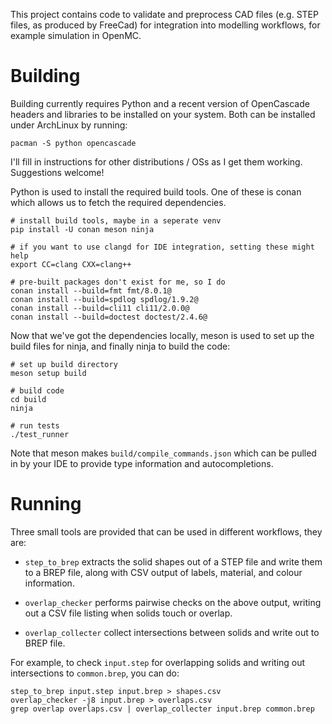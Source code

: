 This project contains code to validate and preprocess CAD files (e.g.
STEP files, as produced by FreeCad) for integration into modelling
workflows, for example simulation in OpenMC.


# Building

Building currently requires Python and a recent version of OpenCascade
headers and libraries to be installed on your system. Both can be
installed under ArchLinux by running:

```shell
pacman -S python opencascade
```

I'll fill in instructions for other distributions / OSs as I get them
working.  Suggestions welcome!

Python is used to install the required build tools. One of these is
conan which allows us to fetch the required dependencies.

```shell
# install build tools, maybe in a seperate venv
pip install -U conan meson ninja

# if you want to use clangd for IDE integration, setting these might help
export CC=clang CXX=clang++

# pre-built packages don't exist for me, so I do
conan install --build=fmt fmt/8.0.1@
conan install --build=spdlog spdlog/1.9.2@
conan install --build=cli11 cli11/2.0.0@
conan install --build=doctest doctest/2.4.6@
```

Now that we've got the dependencies locally, meson is used to set up
the build files for ninja, and finally ninja to build the code:

```shell
# set up build directory
meson setup build

# build code
cd build
ninja

# run tests
./test_runner
```

Note that meson makes `build/compile_commands.json` which can be
pulled in by your IDE to provide type information and autocompletions.


# Running

Three small tools are provided that can be used in different
workflows, they are:

 * `step_to_brep` extracts the solid shapes out of a STEP file and
   write them to a BREP file, along with CSV output of labels,
   material, and colour information.

 * `overlap_checker` performs pairwise checks on the above output,
   writing out a CSV file listing when solids touch or overlap.

 * `overlap_collecter` collect intersections between solids and write
   out to BREP file.


For example, to check `input.step` for overlapping solids and writing
out intersections to `common.brep`, you can do:

```shell
step_to_brep input.step input.brep > shapes.csv
overlap_checker -j8 input.brep > overlaps.csv
grep overlap overlaps.csv | overlap_collecter input.brep common.brep
```

